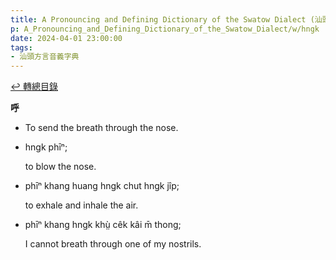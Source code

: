 ```yaml
---
title: A Pronouncing and Defining Dictionary of the Swatow Dialect (汕頭方言音義字典) / hngk
p: A_Pronouncing_and_Defining_Dictionary_of_the_Swatow_Dialect/w/hngk
date: 2024-04-01 23:00:00
tags: 
- 汕頭方言音義字典
---
```


[↩️ 轉總目錄](/A_Pronouncing_and_Defining_Dictionary_of_the_Swatow_Dialect)


**呼**
- To send the breath through the nose.

- hngk phīⁿ;

  to blow the nose.

- phīⁿ khang huang hngk chut hngk jîp;

  to exhale and inhale the air.

- phīⁿ khang hngk khṳ̀ cêk kâi m̄ thong;

  I cannot breath through one of my nostrils.